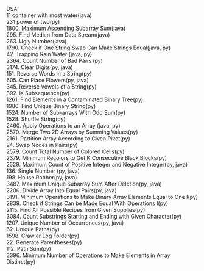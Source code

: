 DSA:
<br/>
11 container with most water(java)
<br/>
231 power of two(py)
<br/>
1800. Maximum Ascending Subarray Sum(java)
<br/>
295. Find Median from Data Stream(java)
<br/>
263. Ugly Number(java)
<br/>
1790. Check if One String Swap Can Make Strings Equal(java, py)
<br/>
42. Trapping Rain Water (java, py)
<br/>
2364. Count Number of Bad Pairs (py)
<br/>
3174. Clear Digits(py, java)
<br/>
151. Reverse Words in a String(py)
<br/>
605. Can Place Flowers(py, java)
<br/>
345. Reverse Vowels of a String(py)
<br/>
392. Is Subsequence(py)
<br/>
1261. Find Elements in a Contaminated Binary Tree(py)
<br/>
1980. Find Unique Binary String(py)
<br/>
1524. Number of Sub-arrays With Odd Sum(py)
<br/>
1528. Shuffle String(py)
<br/>
2460. Apply Operations to an Array (java, py)
<br/>
2570. Merge Two 2D Arrays by Summing Values(py)
<br/>
2161. Partition Array According to Given Pivot(py)
<br/>
24. Swap Nodes in Pairs(py)
<br/>
2579. Count Total Number of Colored Cells(py)
<br/>
2379. Minimum Recolors to Get K Consecutive Black Blocks(py)
<br/>
2529. Maximum Count of Positive Integer and Negative Integer(py, java)
<br/>
136. Single Number (py, java)
<br/>
198. House Robber(py, java)
<br/>
3487. Maximum Unique Subarray Sum After Deletion(py, java)
<br/>
2206. Divide Array Into Equal Pairs(py, java)
<br/>
3191. Minimum Operations to Make Binary Array Elements Equal to One I(py)
<br/>
2839. Check if Strings Can be Made Equal With Operations I(py)
<br/>
2115. Find All Possible Recipes from Given Supplies(py)
<br/>
3084. Count Substrings Starting and Ending with Given Character(py)
<br/>
1207. Unique Number of Occurrences(py, java)
<br/>
62. Unique Paths(py)
<br/>
1598. Crawler Log Folder(py)
<br/>
22. Generate Parentheses(py)
<br/>
112. Path Sum(py)
<br/>
3396. Minimum Number of Operations to Make Elements in Array Distinct(py)
<br/>
<br/>
<br/>
<br/>

